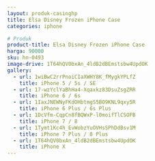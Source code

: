 ```yaml
---
layout: produk-casinghp
title: Elsa Disney Frozen iPhone Case
categories: iphone

# Produk
product-title: Elsa Disney Frozen iPhone Case
harga: 90000
sku: hn-0493
image-drive: 1T64hQV0bxAn_4ldB2dBEmstsbw4UpdOK
gallery:
  - url: 1wiBwC2rrPnoiCIaXWHY8K_fMygkYPLfZ
    title: iPhone 5 / 5s / SE
  - url: 17-wzYclYaBhHa4-Xqaxkz83DsuZsgZRR
    title: iPhone 6 / 6s
  - url: 1IaxJNEWNyFKdOHbtmgS5BO9KNL9qxy5R
    title: iPhone 6 Plus / 6s Plus
  - url: 1DcVfm-CqpCn8fBQWxP-l0moifTlCSOFB
    title: iPhone 7 / 8
  - url: 1Tymt1Kc4h_EvWobzYuOVHsSPhDdBsv1M
    title: iPhone 7 Plus / 8 Plus
  - url: 1T64hQV0bxAn_4ldB2dBEmstsbw4UpdOK
    title: iPhone X
---
```

